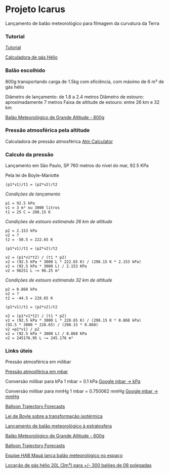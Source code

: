 # Projeto Icarus

Lançamento de balão meteorológico para filmagem da curvatura da Terra

### Tutorial

[Tutorial](https://www.stratoflights.com/en/tutorial/weather-balloon-tutorial/)

[Calculadora de gás Hélio](https://www.stratoflights.com/en/tutorial/helium-calculator/)

### Balão escolhido

800g transportando carga de 1.5kg com eficiência, com máximo de 6 m³ de gás hélio

Diâmetro de lançamento: de 1.8 a 2.4 metros
Diâmetro de estouro: aproximadamente 7 metros
Faixa de altitude de estouro: entre 26 km e 32 km

[Balão Meteorológico de Grande Altitude - 800g](http://www.mundoclima.com.br/produtos/balao-meteorologico-de-grande-altitude-800g/)


### Pressão atmosférica pela altitude

Calculadora de pressão atmosférica
[Atm Calculator](https://www.digitaldutch.com/atmoscalc/)


### Calculo da pressão

Lançamento em São Paulo, SP 760 metros do nível do mar, 92.5 KPa


Pela lei de Boyle-Mariotte
```
(p1*v1)/t1 = (p2*v2)/t2
```

*Condições de lançamento*
```
p1 = 92.5 kPa
v1 = 3 m³ ou 3000 litros
t1 = 25 C = 298.15 K
```

*Condições de estouro estimando 26 km de altitude*
```
p2 = 2.153 kPa
v2 = ?
t2 = -50.5 = 222.65 K

(p1*v1)/t1 = (p2*v2)/t2

v2 = (p1*v1*t2) / (t1 * p2)
v2 = (92.5 kPa * 3000 L * 222.65 K) / (298.15 K * 2.153 kPa)
v2 = (92.5 kPa * 3000 L) / 2.153 KPa
v2 = 96251 L ~= 96.25 m³
```


*Condições de estouro estimando 32 km de altitude*
```
p2 = 0.868 kPa
v2 = ?
t2 = -44.5 = 228.65 K

(p1*v1)/t1 = (p2*v2)/t2

v2 = (p1*v1*t2) / (t1 * p2)
v2 = (92.5 kPa * 3000 L * 228.65 K) / (298.15 K * 0.868 kPa)
(92.5 * 3000 * 228.65) / (298.15 * 0.868)
v2 =p1*v1) / p2
v2 = (92.5 kPa * 3000 L) / 0.868 KPa
v2 = 245176.95 L ~= 245.176 m³
```




### Links úteis


Pressão atmosférica em milibar

[Pressão atmosférica em mbar](https://www.climadobrasil.com.br/pressao)


Conversão milibar para kPa 1 mbar = 0.1 kPa
[Google mbar -> kPa](https://www.google.com/search?sxsrf=ACYBGNSiJ2YNljN4g9IwVUoHwd-VjxnYBQ%3A1580477305751&ei=eSs0Xsu0LdSx5OUPqqaeuAQ&q=mbar+to+kpa&oq=mbar+to+kpa&gs_l=psy-ab.3..0i273j0l4j0i22i30l2j0i22i10i30j0i22i30l2.63563.65321..66433...0.2..0.221.1060.0j4j2......0....1..gws-wiz.......0i71j35i39j0i20i263j0i10j0i203.Z0tkKs-SHU4&ved=0ahUKEwiL1Ynj-K3nAhXUGLkGHSqTB0cQ4dUDCAs&uact=5)

Conversão milibar para mmHg 1 mbar = 0.750062 mmHg
[Google mbar -> mmHg](https://www.google.com/search?sxsrf=ACYBGNRMZewlMVj4lYED1Zqtw0lF6JWkoQ%3A1580477373138&ei=vSs0XtaDCJGH0AbGwbrYCQ&q=mbar+to+mmhg&oq=mbar+to+mm&gs_l=psy-ab.3.0.0i203l3j0j0i20i263l2j0l4.103983.104119..105311...0.3..0.160.309.0j2......0....1..gws-wiz.......0i71.nmuxnWJ7Vc0)

[Balloon Trajectory Forecasts](http://weather.uwyo.edu/upperair/balloon_traj.html)

[Lei de Boyle sobre a transformação isotérmica](https://mundoeducacao.bol.uol.com.br/quimica/lei-boyle-sobre-transformacao-isotermica.htm)


[Lançamento de balão meteorológico à estratosfera](https://garoa.net.br/wiki/Lan%C3%A7amento_de_bal%C3%A3o_meteorol%C3%B3gico_%C3%A0_estratosfera)

[Balão Meteorológico de Grande Altitude - 600g](http://www.mundoclima.com.br/produtos/balao-meteorologico-de-grande-altitude-600g)

[Balloon Trajectory Forecasts](http://weather.uwyo.edu/upperair/balloon_traj.html)

[Equipe HAB Mauá lança balão meteorológico no espaço](https://blog.maua.br/2018/05/equipe-hab-imt-lanca-balao-meteorologico-no-espaco/)


[Locação de gás hélio 20L (3m³) para +/- 300 balões de 09 polegadas](https://saopaulooxigenio.com.br/produto/locacao-de-gas-helio-20l-3m%c2%b3-para-300-baloes-de-09-polegadas/)